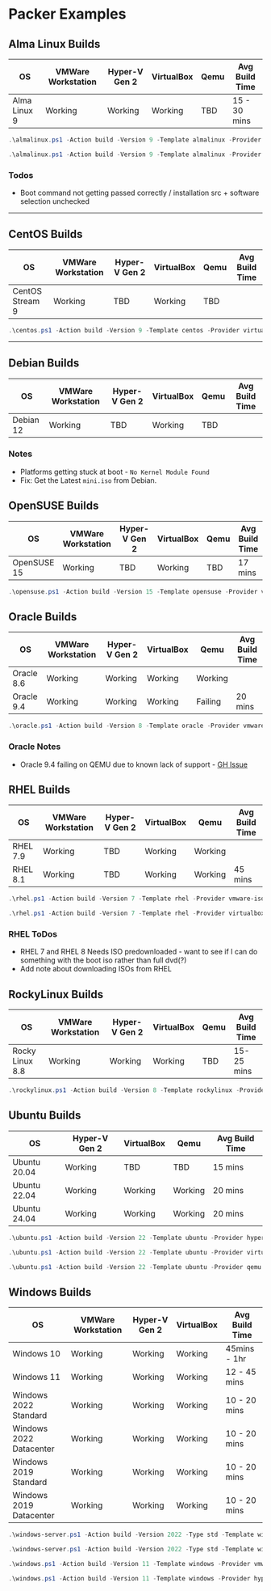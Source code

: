 # Packer Examples

## Alma Linux Builds

| OS           | VMWare Workstation | Hyper-V Gen 2 | VirtualBox | Qemu | Avg Build Time |
|--------------|--------------------|---------------|------------|------|----------------|
| Alma Linux 9 | Working            | Working       | Working    | TBD  | 15 - 30 mins   |

```powershell
.\almalinux.ps1 -Action build -Version 9 -Template almalinux -Provider virtualbox-iso
```

```powershell
.\almalinux.ps1 -Action build -Version 9 -Template almalinux -Provider vmware-iso
```

### Todos

- Boot command not getting passed correctly / installation src + software selection unchecked

---

## CentOS Builds

| OS              | VMWare Workstation | Hyper-V Gen 2 | VirtualBox | Qemu | Avg Build Time |
|-----------------|--------------------|---------------|------------|------|----------------|
| CentOS Stream 9 | Working            | TBD           | Working    | TBD  |                |

```powershell
.\centos.ps1 -Action build -Version 9 -Template centos -Provider virtualbox-iso
```

---

## Debian Builds

| OS        | VMWare Workstation | Hyper-V Gen 2 | VirtualBox | Qemu | Avg Build Time |
|-----------|--------------------|---------------|------------|------|----------------|
| Debian 12 | Working            | TBD           | Working    | TBD  |                |

### Notes

- Platforms getting stuck at boot - `No Kernel Module Found`
- Fix: Get the Latest `mini.iso` from Debian.

## OpenSUSE Builds

| OS          | VMWare Workstation | Hyper-V Gen 2 | VirtualBox | Qemu | Avg Build Time |
|-------------|--------------------|---------------|------------|------|----------------|
| OpenSUSE 15 | Working            | TBD           | Working    | TBD  | 17 mins        |

```powershell
.\opensuse.ps1 -Action build -Version 15 -Template opensuse -Provider virtualbox-iso
```

## Oracle Builds

| OS         | VMWare Workstation | Hyper-V Gen 2 | VirtualBox | Qemu    | Avg Build Time |
|------------|--------------------|---------------|------------|---------|----------------|
| Oracle 8.6 | Working            | Working       | Working    | Working |                |
| Oracle 9.4 | Working            | Working       | Working    | Failing | 20 mins        |

```powershell
.\oracle.ps1 -Action build -Version 8 -Template oracle -Provider vmware-iso
```

### Oracle Notes

- Oracle 9.4 failing on QEMU due to known lack of support - [GH Issue](https://github.com/hashicorp/packer-plugin-qemu/issues/76)

## RHEL Builds

| OS       | VMWare Workstation | Hyper-V Gen 2 | VirtualBox | Qemu    | Avg Build Time |
|----------|--------------------|---------------|------------|---------|----------------|
| RHEL 7.9 | Working            | TBD           | Working    | Working |                |
| RHEL 8.1 | Working            | TBD           | Working    | Working | 45 mins        |

```powershell
.\rhel.ps1 -Action build -Version 7 -Template rhel -Provider vmware-iso
```

```powershell
.\rhel.ps1 -Action build -Version 7 -Template rhel -Provider virtualbox-iso
```

### RHEL ToDos

- RHEL 7 and RHEL 8 Needs ISO predownloaded - want to see if I can do something with the boot iso rather than full dvd(?)
- Add note about downloading ISOs from RHEL

## RockyLinux Builds

| OS              | VMWare Workstation | Hyper-V Gen 2 | VirtualBox | Qemu | Avg Build Time |
|-----------------|--------------------|---------------|------------|------|----------------|
| Rocky Linux 8.8 | Working            | Working       | Working    | TBD  | 15-25 mins     |

```powershell
.\rockylinux.ps1 -Action build -Version 8 -Template rockylinux -Provider virtualbox-iso
```

## Ubuntu Builds

| OS           | Hyper-V Gen 2 | VirtualBox | Qemu    | Avg Build Time |
|--------------|---------------|------------|---------|----------------|
| Ubuntu 20.04 | Working       | TBD        | TBD     | 15 mins        |
| Ubuntu 22.04 | Working       | Working    | Working | 20 mins        |
| Ubuntu 24.04 | Working       | Working    | Working | 20 mins        |

```powershell
.\ubuntu.ps1 -Action build -Version 22 -Template ubuntu -Provider hyperv-iso
```

```powershell
.\ubuntu.ps1 -Action build -Version 22 -Template ubuntu -Provider virtualbox-iso
```

```powershell
.\ubuntu.ps1 -Action build -Version 22 -Template ubuntu -Provider qemu
```

## Windows Builds

| OS                      | VMWare Workstation | Hyper-V Gen 2 | VirtualBox | Avg Build Time |
|-------------------------|--------------------|---------------|------------|----------------|
| Windows 10              | Working            | Working       | Working    | 45mins - 1hr   |
| Windows 11              | Working            | Working       | Working    | 12 - 45 mins   |
| Windows 2022 Standard   | Working            | Working       | Working    | 10 - 20 mins   |
| Windows 2022 Datacenter | Working            | Working       | Working    | 10 - 20 mins   |
| Windows 2019 Standard   | Working            | Working       | Working    | 10 - 20 mins   |
| Windows 2019 Datacenter | Working            | Working       | Working    | 10 - 20 mins   |

```powershell
.\windows-server.ps1 -Action build -Version 2022 -Type std -Template windows-server -Provider vmware-iso
```

```powershell
.\windows-server.ps1 -Action build -Version 2022 -Type std -Template windows-server -Provider hyperv-iso -Generation 2
```

```powershell
.\windows.ps1 -Action build -Version 11 -Template windows -Provider vmware-iso
```

```powershell
.\windows.ps1 -Action build -Version 11 -Template windows -Provider hyperv-iso -Generation 2
```
